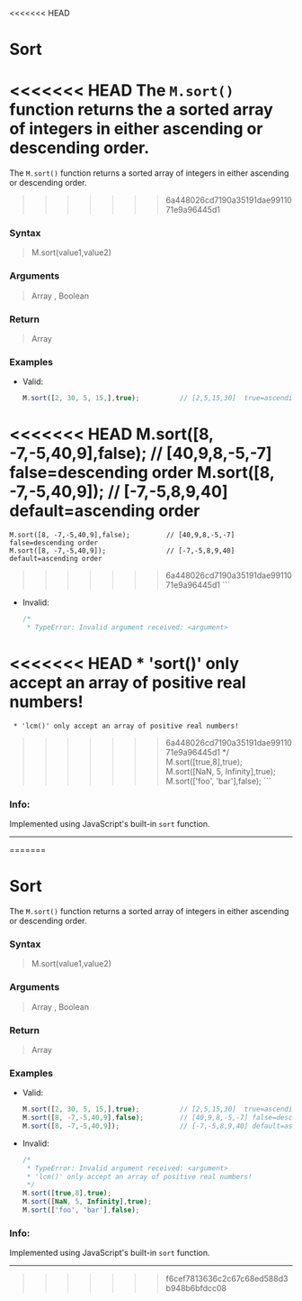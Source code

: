 <<<<<<< HEAD
# Sort </br>  
<<<<<<< HEAD
The ``` M.sort() ``` function returns the a sorted array of integers in either ascending or descending order.  
=======
The ``` M.sort() ``` function returns a sorted array of integers in either ascending or descending order.  
>>>>>>> 6a448026cd7190a35191dae9911071e9a96445d1

### Syntax  
> M.sort(value1,value2)  

### Arguments  
> Array <Number>, Boolean  
	
### Return  
> Array <Number>  
	
### Examples  
- Valid:  
	```js
	M.sort([2, 30, 5, 15,],true);          // [2,5,15,30]  true=ascending order  
<<<<<<< HEAD
	M.sort([8, -7,-5,40,9],false);         // [40,9,8,-5,-7] false=descending order
        M.sort([8, -7,-5,40,9]);               // [-7,-5,8,9,40] default=ascending order  
=======
	M.sort([8, -7,-5,40,9],false);         // [40,9,8,-5,-7] false=descending order  
	M.sort([8, -7,-5,40,9]);               // [-7,-5,8,9,40] default=ascending order  
>>>>>>> 6a448026cd7190a35191dae9911071e9a96445d1
	```  
- Invalid:  
	```js
	/*
	 * TypeError: Invalid argument received: <argument>
<<<<<<< HEAD
	 * 'sort()' only accept an array of positive real numbers!
=======
	 * 'lcm()' only accept an array of positive real numbers!
>>>>>>> 6a448026cd7190a35191dae9911071e9a96445d1
	 */
	M.sort([true,8],true);
	M.sort([NaN, 5, Infinity],true);
	M.sort(['foo', 'bar'],false);
	```

### Info:
Implemented using JavaScript's built-in `sort` function.

------




=======
# Sort </br>  
The ``` M.sort() ``` function returns a sorted array of integers in either ascending or descending order.  

### Syntax  
> M.sort(value1,value2)  

### Arguments  
> Array <Number>, Boolean  
	
### Return  
> Array <Number>  
	
### Examples  
- Valid:  
	```js
	M.sort([2, 30, 5, 15,],true);          // [2,5,15,30]  true=ascending order  
	M.sort([8, -7,-5,40,9],false);         // [40,9,8,-5,-7] false=descending order  
	M.sort([8, -7,-5,40,9]);               // [-7,-5,8,9,40] default=ascending order  
	```  
- Invalid:  
	```js
	/*
	 * TypeError: Invalid argument received: <argument>
	 * 'lcm()' only accept an array of positive real numbers!
	 */
	M.sort([true,8],true);
	M.sort([NaN, 5, Infinity],true);
	M.sort(['foo', 'bar'],false);
	```

### Info:
Implemented using JavaScript's built-in `sort` function.

------




>>>>>>> f6cef7813636c2c67c68ed588d3b948b6bfdcc08

